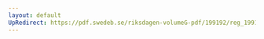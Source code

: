 ```yaml
---
layout: default
UpRedirect: https://pdf.swedeb.se/riksdagen-volumeG-pdf/199192/reg_199192/reg_199192_0105.pdf
---
```

